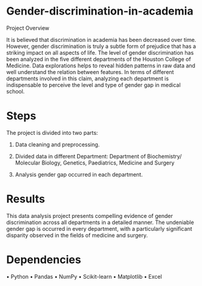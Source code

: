 # Gender-discrimination-in-academia

Project Overview

It is believed that discrimination in academia has been decreased over time. However, gender discrimination is truly a subtle form of prejudice that has a striking impact on all aspects of life. The level of gender discrimination has been analyzed in the five different departments of the Houston College of Medicine. Data explorations helps to reveal hidden patterns in raw data and well understand the relation between features. In terms of different departments involved in this claim, analyzing each department is indispensable to perceive the level and type of gender gap in medical school.

# Steps

The project is divided into two parts:

1.	Data cleaning and preprocessing.

2.	Divided data in different Department: Department of Biochemistry/ Molecular Biology, Genetics, Paediatrics, Medicine and Surgery

3.	Analysis gender gap occurred in each department.

# Results

This data analysis project presents compelling evidence of gender discrimination across all departments in a detailed manner. The undeniable gender gap is occurred in every department, with a particularly significant disparity observed in the fields of medicine and surgery.

# Dependencies

•	Python
•	Pandas
•	NumPy
•	Scikit-learn
•	Matplotlib
•	Excel

